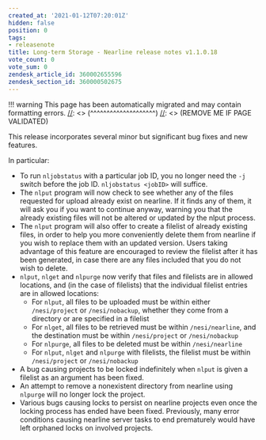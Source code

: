 ```yaml
---
created_at: '2021-01-12T07:20:01Z'
hidden: false
position: 0
tags:
- releasenote
title: Long-term Storage - Nearline release notes v1.1.0.18
vote_count: 0
vote_sum: 0
zendesk_article_id: 360002655596
zendesk_section_id: 360000502675
---
```




[//]: <> (REMOVE ME IF PAGE VALIDATED)
[//]: <> (vvvvvvvvvvvvvvvvvvvv)
!!! warning
    This page has been automatically migrated and may contain formatting errors.
[//]: <> (^^^^^^^^^^^^^^^^^^^^)
[//]: <> (REMOVE ME IF PAGE VALIDATED)

This release incorporates several minor but significant bug fixes and
new features.

In particular:

-   To run `nljobstatus` with a particular job ID, you no longer need
    the `-j` switch before the job ID. `nljobstatus <jobID>` will
    suffice.
-   The `nlput` program will now check to see whether any of the files
    requested for upload already exist on nearline. If it finds any of
    them, it will ask you if you want to continue anyway, warning you
    that the already existing files will not be altered or updated by
    the nlput process.
-   The `nlput` program will also offer to create a filelist of already
    existing files, in order to help you more conveniently delete them
    from nearline if you wish to replace them with an updated version.
    Users taking advantage of this feature are encouraged to review the
    filelist after it has been generated, in case there are any files
    included that you do not wish to delete.
-   `nlput`, `nlget` and `nlpurge` now verify that files and filelists
    are in allowed locations, and (in the case of filelists) that the
    individual filelist entries are in allowed locations:
    -   For `nlput`, all files to be uploaded must be within either
        `/nesi/project` or `/nesi/nobackup`, whether they come from a
        directory or are specified in a filelist
    -   For `nlget`, all files to be retrieved must be within
        `/nesi/nearline`, and the destination must be within
        `/nesi/project` or `/nesi/nobackup`
    -   For `nlpurge`, all files to be deleted must be within
        `/nesi/nearline`
    -   For `nlput`, `nlget` and `nlpurge` with filelists, the filelist
        must be within `/nesi/project` or `/nesi/nobackup`
-   A bug causing projects to be locked indefinitely when `nlput` is
    given a filelist as an argument has been fixed.
-   An attempt to remove a nonexistent directory from nearline using
    `nlpurge` will no longer lock the project.
-   Various bugs causing locks to persist on nearline projects even once
    the locking process has ended have been fixed. Previously, many
    error conditions causing nearline server tasks to end prematurely
    would have left orphaned locks on involved projects.